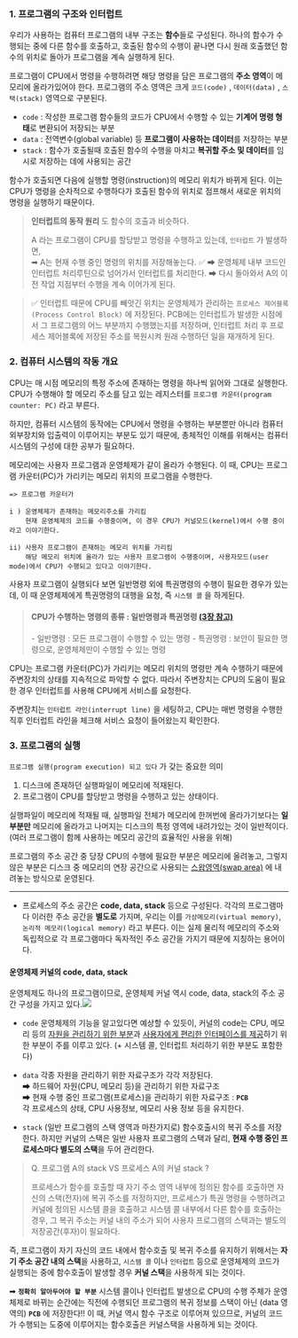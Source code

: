 ### 1. 프로그램의 구조와 인터럽트
우리가 사용하는 컴퓨터 프로그램의 내부 구조는 **함수**들로 구성된다. 하나의 함수가 수행되는 중에 다른 함수를 호출하고, 호출된 함수의 수행이 끝나면 다시 원래 호출했던 함수의 위치로 돌아가 프로그램을 계속 실행하게 된다. 

프로그램이 CPU에서 명령을 수행하려면 해당 명령을 담은 프로그램의 **주소 영역**이 메모리에 올라가있어야 한다. 프로그램의 주소 영역은 크게 `코드(code)` , `데이터(data)` , `스택(stack)` 영역으로 구분된다. 
> 
- `code` : 작성한 프로그램 함수들의 코드가 CPU에서 수행할 수 있는 **기계어 명령 형태**로 변환되어 저장되는 부분 
- `data` : 전역변수(global variable) 등 **프로그램이 사용하는 데이터**를 저장하는 부분
- `stack` : 함수가 호출될때 호출된 함수의 수행을 마치고 **복귀할 주소 및 데이터**를 임시로 저장하는 데에 사용되는 공간 

함수가 호출되면 다음에 실행할 명령(instruction)의 메모리 위치가 바뀌게 된다. 이는 CPU가 명령을 순차적으로 수행하다가 호출된 함수의 위치로 점프해서 새로운 위치의 명령을 실행하기 때문이다. 

> **인터럽트의 동작 원리** 도 함수의 호출과 비슷하다.
>
> A 라는 프로그램이 CPU를 할당받고 명령을 수행하고 있는데, `인터럽트` 가 발생하면,  
➡ A는 현재 수행 중인 명령의 위치를 저장해놓는다. ✅
➡ 운영체제 내부 코드인 인터럽트 처리루틴으로 넘어가서 인터럽트를 처리한다.  ➡ 다시 돌아와서 A의 이전 작업 지점부터 수행을 계속 이어가게 된다. 

> ✅ 인터럽트 때문에 CPU를 빼앗긴 위치는 운영체제가 관리하는 `프로세스 제어블록 (Process Control Block)` 에 저장된다. PCB에는 인터럽트가 발생한 시점에서 그 프로그램의 어느 부분까지 수행했는지를 저장하며, 인터럽트 처리 후 프로세스 제어블록에 저장된 주소를 복원시켜 원래 수행하던 일을 재개하게 된다. 

### 2. 컴퓨터 시스템의 작동 개요
CPU는 매 시점 메모리의 특정 주소에 존재하는 명령을 하나씩 읽어와 그대로 실행한다. CPU가 수행해야 할 메모리 주소를 담고 있는 레지스터를 `프로그램 카운터(program counter: PC)` 라고 부른다. 

하지만, 컴퓨터 시스템의 동작에는 CPU에서 명령을 수행하는 부분뿐만 아니라 컴퓨터 외부장치와 입출력이 이루어지는 부분도 있기 때문에,  총체적인 이해를 위해서는 컴퓨터 시스템의 구성에 대한 공부가 필요하다. 

메모리에는 사용자 프로그램과 운영체제가 같이 올라가 수행된다. 이 때, CPU는 프로그램 카운터(PC)가 가리키는 메모리 위치의 프로그램을 수행한다.

	=> 프로그램 카운터가
	
    i ) 운영체제가 존재하는 메모리주소를 가리킴
    	현재 운영체제의 코드를 수행중이며, 이 경우 CPU가 커널모드(kernel)에서 수행 중이라고 이야기한다.
        
    ii) 사용자 프로그램이 존재하는 메모리 위치를 가리킴
    	해당 메모리 위치에 올라가 있는 사용자 프로그램이 수행중이며, 사용자모드(user mode)에서 CPU가 수행되고 있다고 이야기한다. 

사용자 프로그램이 실행되다 보면 일반명령 외에 특권명령의 수행이 필요한 경우가 있는데, 이 때 운영체제에게 특권명령의 대행을 요청, 즉 `시스템 콜` 을 하게된다. 


> #### CPU가 수행하는 명령의 종류 : 일반명령과 특권명령 [(3장 참고)](https://velog.io/@ddongpuri/3%EC%9E%A5-%EC%BB%B4%ED%93%A8%ED%84%B0-%EC%8B%9C%EC%8A%A4%ED%85%9C%EC%9D%98-%EB%8F%99%EC%9E%91-%EC%9B%90%EB%A6%AC#9-%ED%95%98%EB%93%9C%EC%9B%A8%EC%96%B4%EC%9D%98-%EB%B3%B4%EC%95%88)
>
>\- 일반명령 : 모든 프로그램이 수행할 수 있는 명령
\- 특권명령 : 보안이 필요한 명령으로, 운영체제만이 수행할 수 있는 명령

CPU는 프로그램 카운터(PC)가 가리키는 메모리 위치의 명령만 계속 수행하기 때문에 주변장치의 상태를 지속적으로 파악할 수 없다. 따라서 주변장치는 CPU의 도움이 필요한 경우 인터럽트를 사용해 CPU에게 서비스를 요청한다. 

주변장치는 `인터럽트 라인(interrupt line)` 을 세팅하고, CPU는 매번 명령을 수행한 직후 인터럽트 라인을 체크해 서비스 요청이 들어왔는지 확인한다. 

### 3. 프로그램의 실행
`프로그램 실행(program execution) 되고 있다` 가 갖는 중요한 의미

1. 디스크에 존재하던 실행파일이 메모리에 적재된다.
2. 프로그램이 CPU를 할당받고 명령을 수행하고 있는 상태이다.

실행파일이 메모리에 적재될 때, 실행파일 전체가 메모리에 한꺼번에 올라가기보다는 **일부분만** 메모리에 올라가고 나머지는 디스크의 특정 영역에 내려가있는 것이 일반적이다. (여러 프로그램이 함께 사용하는 메모리 공간의 효율적인 사용을 위해)

프로그램의 주소 공간 중 당장 CPU의 수행에 필요한 부분은 메모리에 올려놓고,
그렇지 않은 부분은 디스크 중 메모리의 연장 공간으로 사용되는 [스왑영역(swap  area)](https://velog.io/@ddongpuri/3%EC%9E%A5-%EC%BB%B4%ED%93%A8%ED%84%B0-%EC%8B%9C%EC%8A%A4%ED%85%9C%EC%9D%98-%EB%8F%99%EC%9E%91-%EC%9B%90%EB%A6%AC#7-%EC%A0%80%EC%9E%A5%EC%9E%A5%EC%B9%98%EC%9D%98-%EA%B5%AC%EC%A1%B0) 에 내려놓는 방식으로 운영된다. 

----

- 프로세스의 주소 공간은 **code, data, stack** 등으로 구성된다. 
각각의 프로그램마다 이러한 주소 공간을 **별도로** 가지며, 우리는 이를 `가상메모리(virtual memory)`, `논리적 메모리(logical memory)` 라고 부른다. 이는 실제 물리적 메모리의 주소와 독립적으로 각 프로그램마다 독자적인 주소 공간을 가지기 때문에 지칭하는 용어이다.

#### 운영체제 커널의 code, data, stack
운영체제도 하나의 프로그램이므로, 운영체제 커널 역시 code, data, stack의 주소 공간 구성을 가지고 있다.![](https://velog.velcdn.com/images/ddongpuri/post/1121238c-3578-4dc4-b4fb-431fa3c57f96/image.png)
- `code`
운영체제의 기능을 알고있다면 예상할 수 있듯이, 커널의 code는 CPU, 메모리 등의 <u>자원을 관리하기 위한 부분</u>과 <u>사용자에게 편리한 인터페이스를 제공</u>하기 위한 부분이 주를 이루고 있다. (+ 시스템 콜, 인터럽트 처리하기 위한 부분도 포함한다)

- `data`
각종 자원을 관리하기 위한 자료구조가 각각 저장된다.        
	➡ 하드웨어 자원(CPU, 메모리 등)을 관리하기 위한 자료구조            
    ➡ 현재 수행 중인 프로그램(프로세스)을 관리하기 위한 자료구조 : **`PCB`**          
    각 프로세스의 상태, CPU 사용정보, 메모리 사용 정보 등을 유지한다.
    
- `stack`
(일반 프로그램의 스택 영역과 마찬가지로) 함수호출시의 복귀 주소를 저장한다. 하지만 커널의 스택은 일반 사용자 프로그램의 스택과 달리, **현재 수행 중인 프로세스마다 별도의 스택**을 두어 관리한다.
> Q. 프로그램 A의 stack VS 프로세스 A의 커널 stack ?
>  
> 프로세스가 함수를 호출할 때 자기 주소 영역 내부에 정의된 함수를 호출하면 자신의 스택(전자)에 복귀 주소를 저정하지만, 프로세스가 특권 명령을 수행하려고 커널에 정의된 시스템 콜을 호출하고 시스템 콜 내부에서 다른 함수를 호출하는 경우, 그 복귀 주소는 커널 내의 주소가 되어 사용자 프로그램의 스택과는 별도의 저장공간(후자)이 필요하다.
>
>
 
 즉, 프로그램이 자기 자신의 코드 내에서 함수호출 및 복귀 주소를 유지하기 위해서는 **자기 주소 공간 내의 스택**을 사용하고, `시스템 콜` 이나 `인터럽트`  등으로 운영체제의 코드가 실행되는 중에 함수호출이 발생할 경우 **커널 스택**을 사용하게 되는 것이다. 
 
 ➡ **`정확히 알아두어야 할 부분`**
 시스템 콜이나 인터럽트 발생으로 CPU의 수행 주체가 운영체제로 바뀌는 순간에는 직전에 수행되던 프로그램의 복귀 정보를 스택이 아닌 (data 영역의) **`PCB`** 에 저장한다!! 이 때, 커널 역시 함수 구조로 이루어져 있으므로, 커널의 코드가 수행되는 도중에 이루어지는 함수호출은 커널스택을 사용하게 되는 것이다. 
